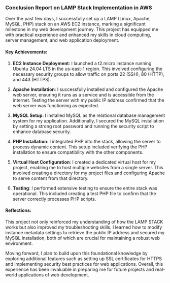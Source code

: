 

### Conclusion Report on LAMP Stack Implementation in AWS

Over the past few days, I successfully set up a LAMP (Linux, Apache, MySQL, PHP) stack on an AWS EC2 instance, marking a significant milestone in my web development journey. This project has equipped me with practical experience and enhanced my skills in cloud computing, server management, and web application deployment.

#### Key Achievements:

1. **EC2 Instance Deployment**: I launched a t2.micro instance running Ubuntu 24.04 LTS in the us-east-1 region. This involved configuring the necessary security groups to allow traffic on ports 22 (SSH), 80 (HTTP), and 443 (HTTPS).

2. **Apache Installation**: I successfully installed and configured the Apache web server, ensuring it runs as a service and is accessible from the internet. Testing the server with my public IP address confirmed that the web server was functioning as expected.

3. **MySQL Setup**: I installed MySQL as the relational database management system for my application. Additionally, I secured the MySQL installation by setting a strong root password and running the security script to enhance database security.

4. **PHP Installation**: I integrated PHP into the stack, allowing the server to process dynamic content. This setup included verifying the PHP installation to ensure compatibility with the other components.

5. **Virtual Host Configuration**: I created a dedicated virtual host for my project, enabling me to host multiple websites from a single server. This involved creating a directory for my project files and configuring Apache to serve content from that directory.

6. **Testing**: I performed extensive testing to ensure the entire stack was operational. This included creating a test PHP file to confirm that the server correctly processes PHP scripts.

#### Reflections:

This project not only reinforced my understanding of how the LAMP STACK works but also improved my troubleshooting skills. I learned how to modify instance metadata settings to retrieve the public IP address and secured my MySQL installation, both of which are crucial for maintaining a robust web environment.

Moving forward, I plan to build upon this foundational knowledge by exploring additional features such as setting up SSL certificates for HTTPS and implementing security best practices for web applications. Overall, this experience has been invaluable in preparing me for future projects and real-world applications of web development.
